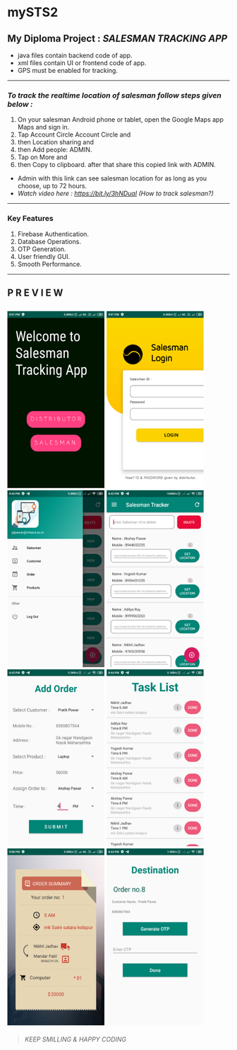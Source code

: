# mySTS2 
## **My Diploma Project : _SALESMAN TRACKING APP_**

- java files contain backend code of app.
- xml files contain UI or frontend code of app. 
- GPS must be enabled for tracking.
---

### ***To track the realtime location of salesman follow steps given below :***

1. On your salesman Android phone or tablet, open the Google Maps app Maps and sign in.
1. Tap Account Circle Account Circle and 
1. then  Location sharing and 
1. then Add people: ADMIN.
1. Tap on More  and 
1. then Copy to clipboard. after that share this copied link with ADMIN.
- Admin with this link can see salesman location for as long as you choose, up to 72 hours.
- _Watch video here : https://bit.ly/3hNDuaI (How to track salesman?)_

---

### ****Key Features****
1) Firebase Authentication.
2) Database Operations.
3) OTP Generation.
4) User friendly GUI.
5) Smooth Performance.
---

## ****P R E V I E W****

<img src ="Images/welcome.png" width="220" height="400">  <img src ="Images/salesman_login.png" width="220" height="400"> 
<img src ="Images/nav_menu.png" width="220" height="400"> <img src ="Images/salesman_list.png" width="220" height="400">     
<img src ="Images/add_order.png" width="220" height="400">  <img src ="Images/task_list.png" width="220" height="400">
<img src ="Images/order_summery.png" width="220" height="400">  <img src ="Images/destination.png" width="220" height="400">
---

> _KEEP SMILLING & HAPPY CODING_

